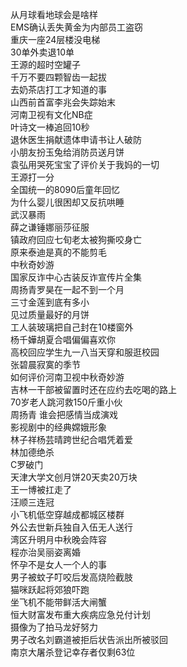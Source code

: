 从月球看地球会是啥样  
EMS确认丢失黄金为内部员工盗窃  
重庆一座24层楼没电梯  
30单外卖退10单  
王源的超时空罐子  
千万不要四颗智齿一起拔  
去奶茶店打工才知道的事  
山西前首富李兆会失踪始末  
河南卫视有文化NB症  
叶诗文一棒追回10秒  
退休医生捐献遗体申请书让人破防  
小朋友扮玉兔给消防员送月饼  
袁弘用哭死宝宝了评价关于我妈的一切  
王源打一分  
全国统一的8090后童年回忆  
为什么婴儿很困却又反抗哄睡  
武汉暴雨  
薛之谦锤娜丽莎征服  
镇政府回应七旬老太被狗撕咬身亡  
原来泰迪是真的不能剪毛  
中秋奇妙游  
国家反诈中心古装反诈宣传片全集  
周扬青罗昊在一起不到一个月  
三寸金莲到底有多小  
见过质量最好的月饼  
工人装玻璃把自己封在10楼窗外  
杨千嬅胡夏合唱偏偏喜欢你  
高校回应学生九一八当天穿和服逛校园  
张碧晨寂寞的季节  
如何评价河南卫视中秋奇妙游  
吉林一干部被留置时还在应约去吃喝的路上  
70岁老人跳河救150斤重小伙  
周扬青 谁会把感情当成演戏  
影视剧中的经典嫦娥形象  
林子祥杨芸晴跨世纪合唱凭着爱  
林加德绝杀  
C罗破门  
天津大学文创月饼20天卖20万块  
王一博被扛走了  
汪顺三连冠  
小飞机低空穿越成都城区楼群  
外公去世新兵独自入伍无人送行  
湾区升明月中秋晚会阵容  
程亦治吴丽姿离婚  
怀孕不是女人一个人的事  
男子被蚊子叮咬后发高烧险截肢  
猫咪跃起将郊狼吓跑  
坐飞机不能带鲜活大闸蟹  
恒大财富发布重大疾病应急兑付计划  
摄像为了拍马龙好努力  
男子改名刘霸道被拒后状告派出所被驳回  
南京大屠杀登记幸存者仅剩63位  
